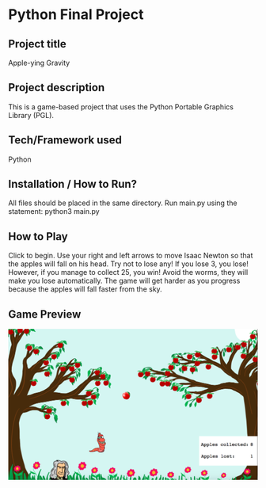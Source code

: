 # Python Final Project


## Project title
Apple-ying Gravity 

## Project description
This is a game-based project that uses the Python Portable Graphics Library (PGL). 


## Tech/Framework used
Python


## Installation / How to Run?
All files should be placed in the same directory. Run main.py using the statement:
python3 main.py


## How to Play
Click to begin. Use your right and left arrows to move Isaac Newton so that the apples will fall on his head. 
Try not to lose any! If you lose 3, you lose! However, if you manage to collect 25, you win! Avoid the worms, they will
make you lose automatically. The game will get harder as you progress because the apples will fall faster from the sky. 

## Game Preview
![Game Preview](game_preview.png)